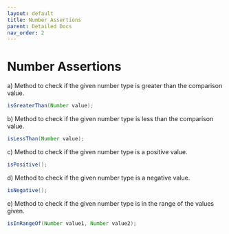 ```yaml
---
layout: default
title: Number Assertions
parent: Detailed Docs
nav_order: 2
---
```






# Number Assertions


a) Method to check if the given number type is greater than the comparison value.

```java
isGreaterThan(Number value);
```
b) Method to check if the given number type is less than the comparison value.

```java
isLessThan(Number value);
```

c) Method to check if the given number type is a positive value.

```java
isPositive();
```

d) Method to check if the given number type is a negative value.

```java
isNegative();
```

e) Method to check if the given number type is in the range of the values given.

```java
isInRangeOf(Number value1, Number value2);
```
